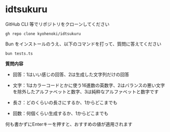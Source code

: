 # idtsukuru

GitHub CLI 等でリポジトリをクローンしてください

```
gh repo clone kyohenoki/idtsukuru
```

Bun をインストールのうえ、以下のコマンドを打って、質問に答えてください

```
bun tests.ts
```

**質問内容**

* 回答：1はいい感じの回答、2は生成した文字列だけの回答

* 文字：1はカラーコードとかに使う16進数の英数字、2はバランスの悪い文字を除外したアルファベットと数字、3は純粋なアルファベットと数字です

* 長さ：どのくらいの長さにするか、1からどこまでも

* 回数：何個くらい生成するか、1からどこまでも

何も書かずにEnterキーを押すと、おすすめの値が適用されます
